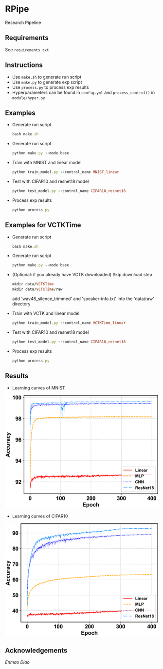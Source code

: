 # RPipe
Research Pipeline
 
## Requirements
See `requirements.txt`

## Instructions
- Use `make.sh` to generate run script
- Use `make.py` to generate exp script
- Use `process.py` to process exp results
- Hyperparameters can be found in `config.yml` and `process_control()` in `module/hyper.py`

## Examples
 - Generate run script
    ```ruby
    bash make.sh
    ```
 - Generate run script
    ```ruby
    python make.py --mode base
    ```
 - Train with MNIST and linear model
    ```ruby
    python train_model.py --control_name MNIST_linear
    ```
 - Test with CIFAR10 and resnet18 model
    ```ruby
    python test_model.py --control_name CIFAR10_resnet18
    ```
 - Process exp results
    ```ruby
    python process.py
    ```
   
## Examples for VCTKTime
 - Generate run script
    ```ruby
    bash make.sh
    ```
 - Generate run script
    ```ruby
    python make.py --mode base
    ```
 - (Optional: if you already have VCTK downloaded) Skip download step
    ```ruby
    mkdir data/VCTKTime
    mkdir data/VCTKTime/raw
    ```

   add 'wav48_silence_trimmed' and 'speaker-info.txt' into the 'data/raw' directory

 - Train with VCTK and linear model
    ```ruby
    python train_model.py --control_name VCTKTime_linear
    ```
 - Test with CIFAR10 and resnet18 model
    ```ruby
    python test_model.py --control_name CIFAR10_resnet18
    ```
 - Process exp results
    ```ruby
    python process.py
    ```

## Results
- Learning curves of MNIST
<p align="center">
<img src="/asset/MNIST_Accuracy_mean.png">
</p>


- Learning curves of CIFAR10
<p align="center">
<img src="/asset/CIFAR10_Accuracy_mean.png">
</p>


## Acknowledgements
*Enmao Diao*
